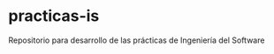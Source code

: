 practicas-is
============

Repositorio para desarrollo de las prácticas de Ingeniería del Software 
